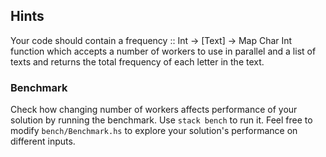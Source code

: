 ## Hints

Your code should contain a frequency :: Int -> [Text] -> Map Char Int
function which accepts a number of workers to use in parallel and a list
of texts and returns the total frequency of each letter in the text.

### Benchmark

Check how changing number of workers affects performance of your solution by running the benchmark. Use `stack bench` to run it. Feel free to modify `bench/Benchmark.hs` to explore your solution's performance on different inputs.
